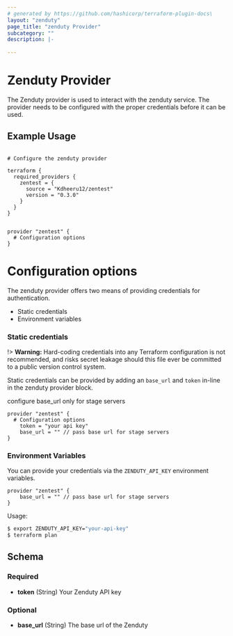 ```yaml
---
# generated by https://github.com/hashicorp/terraform-plugin-docs\
layout: "zenduty"
page_title: "zenduty Provider"
subcategory: ""
description: |-
  
---
```


# Zenduty Provider
The Zenduty provider is used to interact with the zenduty service. The provider needs to be configured with the proper credentials before it can be used.


## Example Usage

```hcl    

# Configure the zenduty provider

terraform {
  required_providers {
    zentest = {
      source = "Kdheeru12/zentest"
      version = "0.3.0"
    }
  }
}


provider "zentest" {
  # Configuration options
}

```
# Configuration options

The zenduty provider offers two means of providing credentials for authentication.

* Static credentials
* Environment variables

### Static credentials
!> **Warning:** Hard-coding credentials into any Terraform configuration is not
recommended, and risks secret leakage should this file ever be committed to a 
public version control system.

Static credentials can be provided by adding an `base_url` and `token` in-line in 
the zenduty provider block. 

configure base_url only for stage servers

```hcl 
provider "zentest" {
  # Configuration options
    token = "your api key"
    base_url = "" // pass base url for stage servers
}

```

### Environment Variables

You can provide your credentials via the `ZENDUTY_API_KEY` environment variables.

```hcl
provider "zentest" {
    base_url = "" // pass base url for stage servers
}
```

Usage:

```sh
$ export ZENDUTY_API_KEY="your-api-key"
$ terraform plan
```





<!-- schema generated by tfplugindocs -->
## Schema

### Required

- **token** (String) Your Zenduty API key

### Optional

- **base_url** (String) The base url of the Zenduty
